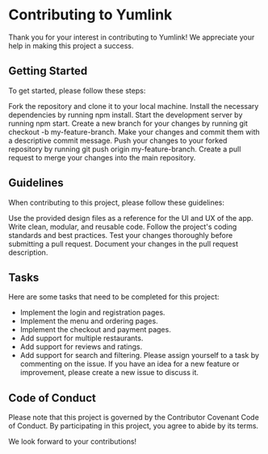 # Contributing to Yumlink
Thank you for your interest in contributing to Yumlink! We appreciate your help in making this project a success.

## Getting Started
To get started, please follow these steps:

Fork the repository and clone it to your local machine.
Install the necessary dependencies by running npm install.
Start the development server by running npm start.
Create a new branch for your changes by running git checkout -b my-feature-branch.
Make your changes and commit them with a descriptive commit message.
Push your changes to your forked repository by running git push origin my-feature-branch.
Create a pull request to merge your changes into the main repository.
## Guidelines
When contributing to this project, please follow these guidelines:

Use the provided design files as a reference for the UI and UX of the app.
Write clean, modular, and reusable code.
Follow the project's coding standards and best practices.
Test your changes thoroughly before submitting a pull request.
Document your changes in the pull request description.
## Tasks
Here are some tasks that need to be completed for this project:

- Implement the login and registration pages.
- Implement the menu and ordering pages.
- Implement the checkout and payment pages.
- Add support for multiple restaurants.
- Add support for reviews and ratings.
- Add support for search and filtering.
Please assign yourself to a task by commenting on the issue. If you have an idea for a new feature or improvement, please create a new issue to discuss it.

## Code of Conduct
Please note that this project is governed by the Contributor Covenant Code of Conduct. By participating in this project, you agree to abide by its terms.

We look forward to your contributions!